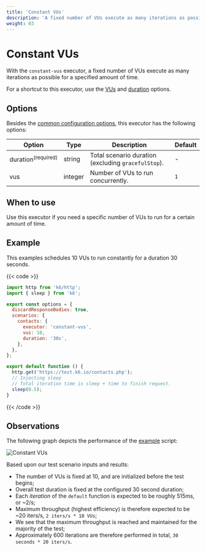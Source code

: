 ```yaml
---
title: 'Constant VUs'
description: 'A fixed number of VUs execute as many iterations as possible for a specified amount of time.'
weight: 03
---
```


# Constant VUs

With the `constant-vus` executor, a fixed number of VUs execute as many iterations as possible for a specified amount of time.

For a shortcut to this executor, use the [VUs](https://grafana.com/docs/k6/<K6_VERSION>/using-k6/k6-options/reference#vus) and [duration](https://grafana.com/docs/k6/<K6_VERSION>/using-k6/k6-options/reference#duration) options.

## Options

Besides the [common configuration options](https://grafana.com/docs/k6/<K6_VERSION>/using-k6/scenarios#options),
this executor has the following options:

| Option                        | Type    | Description                                         | Default |
| ----------------------------- | ------- | --------------------------------------------------- | ------- |
| duration<sup>(required)</sup> | string  | Total scenario duration (excluding `gracefulStop`). | -       |
| vus                           | integer | Number of VUs to run concurrently.                  | `1`     |

## When to use

Use this executor if you need a specific number of VUs to run for a certain amount of time.

## Example

This examples schedules 10 VUs to run constantly for a duration 30 seconds.

{{< code >}}

```javascript
import http from 'k6/http';
import { sleep } from 'k6';

export const options = {
  discardResponseBodies: true,
  scenarios: {
    contacts: {
      executor: 'constant-vus',
      vus: 10,
      duration: '30s',
    },
  },
};

export default function () {
  http.get('https://test.k6.io/contacts.php');
  // Injecting sleep
  // Total iteration time is sleep + time to finish request.
  sleep(0.5);
}
```

{{< /code >}}

## Observations

The following graph depicts the performance of the [example](#example) script:

![Constant VUs](/media/docs/k6-oss/constant-vus.png)

Based upon our test scenario inputs and results:

- The number of VUs is fixed at 10, and are initialized before the test begins;
- Overall test duration is fixed at the configured 30 second duration;
- Each _iteration_ of the `default` function is expected to be roughly 515ms, or ~2/s;
- Maximum throughput (highest efficiency) is therefore expected to be ~20 iters/s, `2 iters/s * 10 VUs`;
- We see that the maximum throughput is reached and maintained for the majority of the test;
- Approximately 600 iterations are therefore performed in total, `30 seconds * 20 iters/s`.
